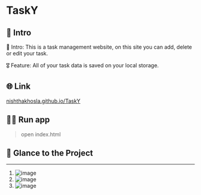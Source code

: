 # TaskY

## 📃 Intro

🎯 Intro: This is a task management website, on this site you can add, delete or edit your task.

🎖 Feature: All of your task data is saved on your local storage.

## 🌐 Link

<a href="https://nishthakhosla.github.io/TaskY/" target="_blank">nishthakhosla.github.io/TaskY</a>

## 🏃‍♂️ Run app
> open index.html

## 👀 Glance to the Project
____
  
  1. ![image](https://user-images.githubusercontent.com/71517975/131454316-36cd9b34-ecb5-4ed7-8cd4-1891b8412472.png)
  2. ![image](https://user-images.githubusercontent.com/71517975/131454389-27f2f668-45fe-4987-b6eb-fed28fd9d77a.png)
  3. ![image](https://user-images.githubusercontent.com/71517975/131454446-b96af0f2-49a7-4209-996a-e1baa26a2ce5.png)
